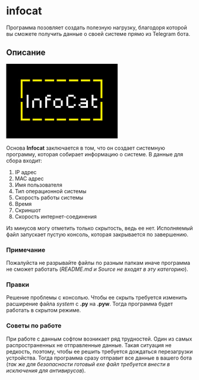 # infocat
Программа позовляет создать полезную нагрузку, благодоря которой вы сможете получить данные о своей системе прямо из Telegram бота.
## Описание
![logo](https://github.com/NeoCreat0r/infocat/blob/main/Builder/logo.jpg)

Основа **Infocat** заключается в том, что он создает системную программу, которая собирает информацию о системе. В данные для сбора входит:

 1. IP адрес
 2. MAC адрес
 3. Имя пользователя
 4. Тип операционной системы
 5. Скорость работы системы
 6. Время
 7. Скриншот
 8. Скорость интернет-соединения
 
Из минусов могу отметить только скрытость, ведь ее нет. Исполняемый файл запускает пустую консоль, которая закрывается по завершению.

### Примечание
Пожалуйста не разрывайте файлы по разным папкам иначе программа не сможет работать (_README.md и Source не входят в эту категорию_).

### Правки
Решение проблемы с консолью. Чтобы ее скрыть требуется изменить расширение файла _system_ с **.py** на **.pyw**. Тогда программа будет работать в скрытом режиме.

### Советы по работе
При работе с данным софтом возникает ряд трудностей. Один из самых распространенных не отправленные данные. Такая ситуация не редкость, поэтому, чтобы ее решить требуется дождаться перезагрузки устройства. Тогда программа сразу отправит все данные в вашего бота (_так же для безопасности готовый exe файл требуется внести в исключения для антивирусов_).
